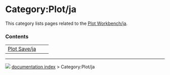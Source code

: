 # Category:Plot/ja
This category lists pages related to the [Plot Workbench/ja](Plot_Workbench/ja.md).

### Contents

|     |     |     |
| --- | --- | --- |
| [Plot Save/ja](Plot_Save/ja.md) |



---
![](images/Button_right.svg) [documentation index](../README.md) > Category:Plot/ja
